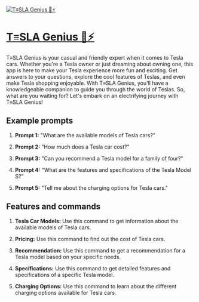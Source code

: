 [![T≡SLA Genius  🚗⚡](https://files.oaiusercontent.com/file-TzXIpUCyvcuLr4TnuA8fhnW2?se=2123-10-18T06%3A56%3A46Z&sp=r&sv=2021-08-06&sr=b&rscc=max-age%3D31536000%2C%20immutable&rscd=attachment%3B%20filename%3D3f9523f1-0c10-4877-be72-f3010273e130.png&sig=uA2KvBMIB0Uz%2BL43XlPHRy8g0YlWWG%2BA/SdsjrrBfxI%3D)](https://chat.openai.com/g/g-SawQGy49u-t-sla-genius)

# [T≡SLA Genius  🚗⚡](https://chat.openai.com/g/g-SawQGy49u-t-sla-genius)

T≡SLA Genius is your casual and friendly expert when it comes to Tesla cars. Whether you're a Tesla owner or just dreaming about owning one, this app is here to make your Tesla experience more fun and exciting. Get answers to your questions, explore the cool features of Teslas, and even make Tesla shopping enjoyable. With T≡SLA Genius, you'll have a knowledgeable companion to guide you through the world of Teslas. So, what are you waiting for? Let's embark on an electrifying journey with T≡SLA Genius!

## Example prompts

1. **Prompt 1:** "What are the available models of Tesla cars?"

2. **Prompt 2:** "How much does a Tesla car cost?"

3. **Prompt 3:** "Can you recommend a Tesla model for a family of four?"

4. **Prompt 4:** "What are the features and specifications of the Tesla Model S?"

5. **Prompt 5:** "Tell me about the charging options for Tesla cars."

## Features and commands

1. **Tesla Car Models:** Use this command to get information about the available models of Tesla cars.

2. **Pricing:** Use this command to find out the cost of Tesla cars.

3. **Recommendation:** Use this command to get a recommendation for a Tesla model based on your specific needs.

4. **Specifications:** Use this command to get detailed features and specifications of a specific Tesla model.

5. **Charging Options:** Use this command to learn about the different charging options available for Tesla cars.